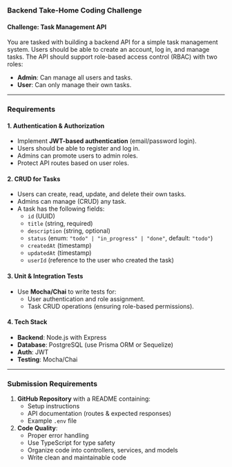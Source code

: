 ### Backend Take-Home Coding Challenge  

#### **Challenge: Task Management API**  
You are tasked with building a backend API for a simple task management system. Users should be able to create an account, log in, and manage tasks. The API should support role-based access control (RBAC) with two roles:  
- **Admin**: Can manage all users and tasks.  
- **User**: Can only manage their own tasks.  

---

### **Requirements**  

#### **1. Authentication & Authorization**  
- Implement **JWT-based authentication** (email/password login).  
- Users should be able to register and log in.  
- Admins can promote users to admin roles.  
- Protect API routes based on user roles.  

#### **2. CRUD for Tasks**  
- Users can create, read, update, and delete their own tasks.  
- Admins can manage (CRUD) any task.  
- A task has the following fields:  
  - `id` (UUID)  
  - `title` (string, required)  
  - `description` (string, optional)  
  - `status` (enum: `"todo" | "in_progress" | "done"`, default: `"todo"`)  
  - `createdAt` (timestamp)  
  - `updatedAt` (timestamp)  
  - `userId` (reference to the user who created the task)  

#### **3. Unit & Integration Tests**  
- Use **Mocha/Chai** to write tests for:  
  - User authentication and role assignment.  
  - Task CRUD operations (ensuring role-based permissions).  

#### **4. Tech Stack**  
- **Backend**: Node.js with Express  
- **Database**: PostgreSQL (use Prisma ORM or Sequelize)  
- **Auth**: JWT  
- **Testing**: Mocha/Chai  

---

### **Submission Requirements**  
1. **GitHub Repository** with a README containing:  
   - Setup instructions  
   - API documentation (routes & expected responses)  
   - Example `.env` file  
2. **Code Quality**:  
   - Proper error handling  
   - Use TypeScript for type safety  
   - Organize code into controllers, services, and models  
   - Write clean and maintainable code  